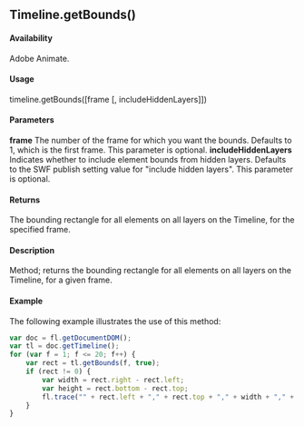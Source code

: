 ## Timeline.getBounds()

#### Availability

Adobe Animate.

#### Usage

timeline.getBounds(\[frame \[, includeHiddenLayers\]\])

#### Parameters

**frame** The number of the frame for which you want the bounds. Defaults to 1, which is the first frame. This parameter is optional.
**includeHiddenLayers** Indicates whether to include element bounds from hidden layers. Defaults to the SWF publish setting value for "include hidden layers". This parameter is optional.

#### Returns

The bounding rectangle for all elements on all layers on the Timeline, for the specified frame.

#### Description

Method; returns the bounding rectangle for all elements on all layers on the Timeline, for a given frame.

#### Example

The following example illustrates the use of this method:

```javascript
var doc = fl.getDocumentDOM();
var tl = doc.getTimeline();
for (var f = 1; f <= 20; f++) {
    var rect = tl.getBounds(f, true);
    if (rect != 0) {
        var width = rect.right - rect.left;
        var height = rect.bottom - rect.top;
        fl.trace("" + rect.left + "," + rect.top + "," + width + "," + height);
    }
}
```
